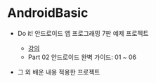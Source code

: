 # AndroidBasic

- Do it! 안드로이드 앱 프로그래밍 7판 예제 프로젝트
  - [강의](https://youtube.com/playlist?list=PLzkhjlqMgxvBxi3Wyak9NicQI7UwhFU2O)
  - Part 02 안드로이드 완벽 가이드: 01 ~ 06
  
- 그 외 배운 내용 적용한 프로젝트
